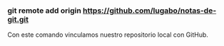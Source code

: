 ### git remote add origin https://github.com/lugabo/notas-de-git.git
Con este comando vinculamos nuestro repositorio local con GitHub.

